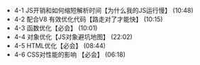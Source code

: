 -  4-1 JS开销和如何缩短解析时间【为什么我的JS运行慢】 (10:48)
-  4-2 配合V8 有效优化代码【路走对了才能快】 (10:15)
-  4-3 函数优化【必会】 (10:01)
-  4-4 对象优化【JS对象避坑地图】 (22:02)
-  4-5 HTML优化【必会】 (08:44)
-  4-6 CSS对性能的影响 【必会】 (06:18)